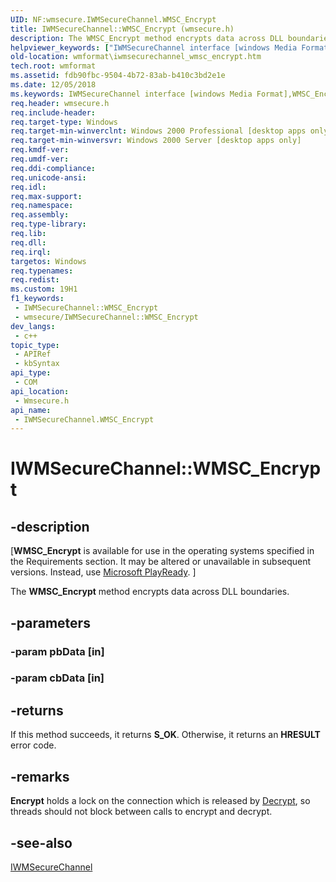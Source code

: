 ```yaml
---
UID: NF:wmsecure.IWMSecureChannel.WMSC_Encrypt
title: IWMSecureChannel::WMSC_Encrypt (wmsecure.h)
description: The WMSC_Encrypt method encrypts data across DLL boundaries.
helpviewer_keywords: ["IWMSecureChannel interface [windows Media Format]","WMSC_Encrypt method","IWMSecureChannel.WMSC_Encrypt","IWMSecureChannel::WMSC_Encrypt","WMSC_Encrypt","WMSC_Encrypt method [windows Media Format]","WMSC_Encrypt method [windows Media Format]","IWMSecureChannel interface","wmformat.iwmsecurechannel_wmsc_encrypt","wmsecure/IWMSecureChannel::WMSC_Encrypt"]
old-location: wmformat\iwmsecurechannel_wmsc_encrypt.htm
tech.root: wmformat
ms.assetid: fdb90fbc-9504-4b72-83ab-b410c3bd2e1e
ms.date: 12/05/2018
ms.keywords: IWMSecureChannel interface [windows Media Format],WMSC_Encrypt method, IWMSecureChannel.WMSC_Encrypt, IWMSecureChannel::WMSC_Encrypt, WMSC_Encrypt, WMSC_Encrypt method [windows Media Format], WMSC_Encrypt method [windows Media Format],IWMSecureChannel interface, wmformat.iwmsecurechannel_wmsc_encrypt, wmsecure/IWMSecureChannel::WMSC_Encrypt
req.header: wmsecure.h
req.include-header: 
req.target-type: Windows
req.target-min-winverclnt: Windows 2000 Professional [desktop apps only]
req.target-min-winversvr: Windows 2000 Server [desktop apps only]
req.kmdf-ver: 
req.umdf-ver: 
req.ddi-compliance: 
req.unicode-ansi: 
req.idl: 
req.max-support: 
req.namespace: 
req.assembly: 
req.type-library: 
req.lib: 
req.dll: 
req.irql: 
targetos: Windows
req.typenames: 
req.redist: 
ms.custom: 19H1
f1_keywords:
 - IWMSecureChannel::WMSC_Encrypt
 - wmsecure/IWMSecureChannel::WMSC_Encrypt
dev_langs:
 - c++
topic_type:
 - APIRef
 - kbSyntax
api_type:
 - COM
api_location:
 - Wmsecure.h
api_name:
 - IWMSecureChannel.WMSC_Encrypt
---
```


# IWMSecureChannel::WMSC_Encrypt


## -description

<p class="CCE_Message">[<b>WMSC_Encrypt</b> is available for use in the operating systems specified in the Requirements section. It may be altered or unavailable in subsequent versions. Instead, use <a href="https://www.microsoft.com/PlayReady/">Microsoft PlayReady</a>.
]

The <b>WMSC_Encrypt</b> method encrypts data across DLL boundaries.

## -parameters

### -param pbData [in]

### -param cbData [in]

## -returns

If this method succeeds, it returns <b xmlns:loc="http://microsoft.com/wdcml/l10n">S_OK</b>. Otherwise, it returns an <b xmlns:loc="http://microsoft.com/wdcml/l10n">HRESULT</b> error code.

## -remarks

<b>Encrypt</b> holds a lock on the connection which is released by <a href="https://docs.microsoft.com/windows/desktop/api/wmsecure/nf-wmsecure-iwmsecurechannel-wmsc_decrypt">Decrypt</a>, so threads should not block between calls to encrypt
     and decrypt.

## -see-also

<a href="https://docs.microsoft.com/windows/desktop/api/wmsecure/nn-wmsecure-iwmsecurechannel">IWMSecureChannel</a>

